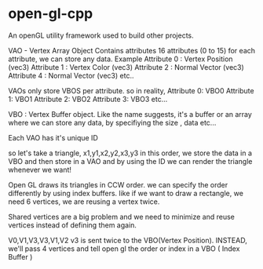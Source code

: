 # open-gl-cpp

An openGL utility framework used to build other projects.

VAO - Vertex Array Object
Contains attributes
16 attributes (0 to 15)
for each attribute, we can store any data.
Example
Attribute 0 : Vertex Position (vec3)
Attribute 1 : Vertex Color (vec3)
Attribute 2 : Normal Vector (vec3)
Attribute 4 : Normal Vector (vec3)
etc..

VAOs only store VBOS per attribute. so in reality,
Attribute 0: VBO0
Attribute 1: VBO1
Attribute 2: VBO2
Attribute 3: VBO3
etc...

VBO : Vertex Buffer object.
Like the name suggests, it's a buffer or an array where we can store any data,
by specifiying the size , data etc...

Each VAO has it's unique ID

so let's take a triangle,
x1,y1,x2,y2,x3,y3
in this order, we store the data in a VBO and then store in a VAO
and by using the ID we can render the triangle whenever we want!


Open GL draws its triangles in CCW order.
we can specify the order differently by using index buffers.
like if we want to draw a rectangle, we need 6 vertices, we are reusing a vertex twice.

Shared vertices are a big problem and we need to minimize and reuse vertices instead of defining them again.

V0,V1,V3,V3,V1,V2
v3 is sent twice to the VBO(Vertex Position).
INSTEAD, we'll pass 4 vertices and tell open gl the order or index in a
VBO ( Index Buffer )
